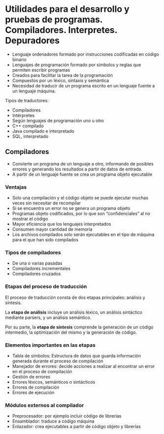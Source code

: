 # Utilidades para el desarrollo y pruebas de programas. Compiladores. Interpretes. Depuradores

- Lenguaje ordenadores formado por instrucciones codificadas en código binario
- Lenguajes de programación formado por símbolos y reglas que permiten escribir programas
- Creados para facilitar la tarea de la programación
- Compuestos por un léxico, sintaxis y semántica
- Necesidad de traducir de un programa escrito en un lenguaje fuente a un lenguaje máquina.

Tipos de traductores:

- Compiladores
- Intérpretes
- Según lenguajes de programación uno u otro
- C++ compilado
- Java compilado e interpretado
- SQL, interpretado

## Compiladores

- Convierte un programa de un lenguaje a otro, informando de posibles errores y generando los resultados a partir de datos de entrada.
- A partir de un lenguaje fuente se crea un programa objeto ejecutable

### Ventajas

- Solo una compilación y el código objeto se puede ejecutar muchas veces sin necesitar de recompilar
- Si se encuentra un error no se genera un programa objeto
- Programas objeto codificados, por lo que son “confidenciales” al no mostrar el código
- Mayor eficiencia que los lenguajes interpretados
- Consumen mayor cantidad de memoria
- Los archivos compilados solo serán ejecutables en el tipo de máquina para el que han sido compilados

### Tipos de compiladores

- De una o varias pasadas
- Compiladores incrementales
- Compiladores cruzados

### Etapas del proceso de traducción

El proceso de traducción consta de dos etapas principales: análisis y síntesis.

La **etapa de análisis** incluye un análisis léxico, un análisis sintáctico mediante parsers, y un análisis semántico.

Por su parte, la **etapa de síntesis** comprende la generación de un código intermedio, la optimización del mismo y la generación de código.

### Elementos importantes en las etapas

- Tabla de símbolos: Estructura de datos que guarda información generada durante el proceso de compilación
- Manejador de errores: decide acciones a realizar al encontrar un error en el proceso de compilación
- Gestión de errores
- Errores léxicos, semánticos o sintácticos
- Errores de compilación
- Errores de ejecución

### Módulos externos al compilador

- Preprocesador: por ejemplo incluir código de librerías
- Ensamblador: traduce a código máquina
- Enlazador: crea ejecutables a partir de código objeto y librerías
